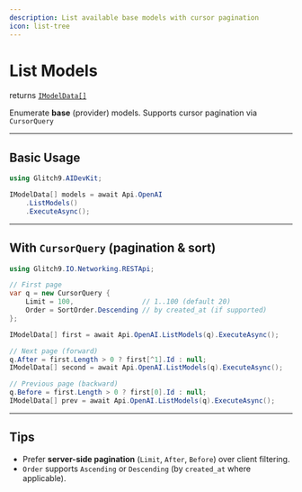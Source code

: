 ```yaml
---
description: List available base models with cursor pagination
icon: list-tree
---
```


# List Models

returns [`IModelData[]`](https://glitch9inc.github.io/DocFx.AIDevKit/api/Glitch9.AIDevKit.IModelData.html)

Enumerate **base** (provider) models. Supports cursor pagination via `CursorQuery`

***

## Basic Usage

```csharp
using Glitch9.AIDevKit;

IModelData[] models = await Api.OpenAI
    .ListModels()
    .ExecuteAsync();
```

***

## With `CursorQuery` (pagination & sort)

```csharp
using Glitch9.IO.Networking.RESTApi;

// First page
var q = new CursorQuery {
    Limit = 100,                 // 1..100 (default 20)
    Order = SortOrder.Descending // by created_at (if supported)
};

IModelData[] first = await Api.OpenAI.ListModels(q).ExecuteAsync();

// Next page (forward)
q.After = first.Length > 0 ? first[^1].Id : null;
IModelData[] second = await Api.OpenAI.ListModels(q).ExecuteAsync();

// Previous page (backward)
q.Before = first.Length > 0 ? first[0].Id : null;
IModelData[] prev = await Api.OpenAI.ListModels(q).ExecuteAsync();
```

***

## Tips

* Prefer **server-side pagination** (`Limit`, `After`, `Before`) over client filtering.
* `Order` supports `Ascending` or `Descending` (by `created_at` where applicable).

